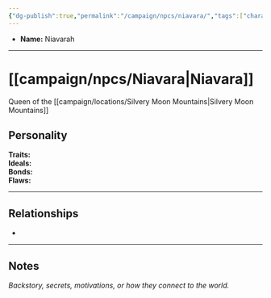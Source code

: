 ```yaml
---
{"dg-publish":true,"permalink":"/campaign/npcs/niavara/","tags":["character","npc"],"noteIcon":"","created":"2025-10-26T19:34:17.601-07:00","updated":"2025-10-27T16:38:11.475-07:00"}
---
```



<p><span><ul>
<li dir="auto"><strong>Name:</strong> Niavarah</li>
</ul></span></p>

---

# [[campaign/npcs/Niavara\|Niavara]]
Queen of the [[campaign/locations/Silvery Moon Mountains\|Silvery Moon Mountains]] 
## Personality
**Traits:**  
**Ideals:**  
**Bonds:**  
**Flaws:**  

---

## Relationships
- 

---

## Notes
*Backstory, secrets, motivations, or how they connect to the world.*